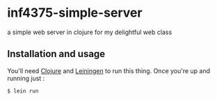 # inf4375-simple-server

a simple web server in clojure for my delightful web class

## Installation and usage
You'll need [Clojure](http://clojure.org/getting_started) and [Leiningen](http://leiningen.org/#install) to run this thing. Once you're up and running just :

    $ lein run
